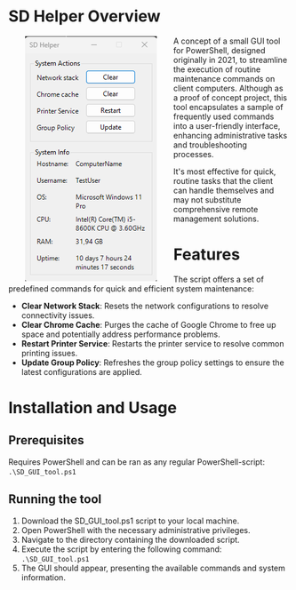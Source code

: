 # SD Helper Overview
<p>
<img align="left" hspace="30" src="./sd-helper.png" alt="Image of SD-Helper"/>
</p>
<p>
A concept of a small GUI tool for PowerShell, designed originally in 2021, to streamline the execution of routine maintenance commands on client computers. Although as a proof of concept project, this tool encapsulates a sample of frequently used commands into a user-friendly interface, enhancing administrative tasks and troubleshooting processes.
</p>
<p>
It's most effective for quick, routine tasks that the client can handle themselves and may not substitute comprehensive remote management solutions.
</p>

# Features
<p>
The script offers a set of predefined commands for quick and efficient system maintenance:
</p>

   - <b>Clear Network Stack</b>: Resets the network configurations to resolve connectivity issues.
   - <b>Clear Chrome Cache</b>: Purges the cache of Google Chrome to free up space and potentially address performance problems.
   - <b>Restart Printer Service</b>: Restarts the printer service to resolve common printing issues.
   - <b>Update Group Policy</b>: Refreshes the group policy settings to ensure the latest configurations are applied.

# Installation and Usage

## Prerequisites

Requires PowerShell and can be ran as any regular PowerShell-script:
`.\SD_GUI_tool.ps1`

## Running the tool

1. Download the SD_GUI_tool.ps1 script to your local machine.
2. Open PowerShell with the necessary administrative privileges.
3. Navigate to the directory containing the downloaded script.
4. Execute the script by entering the following command:
   `.\SD_GUI_tool.ps1`
5. The GUI should appear, presenting the available commands and system information.
